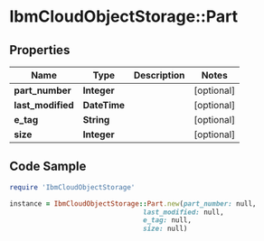# IbmCloudObjectStorage::Part

## Properties

Name | Type | Description | Notes
------------ | ------------- | ------------- | -------------
**part_number** | **Integer** |  | [optional] 
**last_modified** | **DateTime** |  | [optional] 
**e_tag** | **String** |  | [optional] 
**size** | **Integer** |  | [optional] 

## Code Sample

```ruby
require 'IbmCloudObjectStorage'

instance = IbmCloudObjectStorage::Part.new(part_number: null,
                                 last_modified: null,
                                 e_tag: null,
                                 size: null)
```


